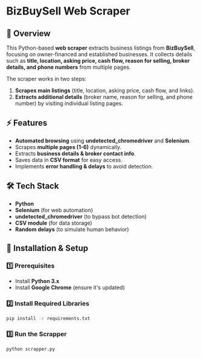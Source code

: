 #  BizBuySell Web Scraper  

## 📌 Overview  
This Python-based **web scraper** extracts business listings from **BizBuySell**, focusing on owner-financed and established businesses. It collects details such as **title, location, asking price, cash flow, reason for selling, broker details, and phone numbers** from multiple pages.  

The scraper works in two steps:  
1. **Scrapes main listings** (title, location, asking price, cash flow, and links).  
2. **Extracts additional details** (broker name, reason for selling, and phone number) by visiting individual listing pages.  

## ⚡ Features  
- **Automated browsing** using **undetected_chromedriver** and **Selenium**.  
- Scrapes **multiple pages (1-6)** dynamically.  
- Extracts **business details & broker contact info**.  
- Saves data in **CSV format** for easy access.  
- Implements **error handling & delays** to avoid detection.  

## 🛠️ Tech Stack  
- **Python**  
- **Selenium** (for web automation)  
- **undetected_chromedriver** (to bypass bot detection)  
- **CSV module** (for data storage)  
- **Random delays** (to simulate human behavior)  

## 🚀 Installation & Setup  

### 1️⃣ Prerequisites  
- Install **Python 3.x**  
- Install **Google Chrome** (ensure it's updated)  

### 2️⃣ Install Required Libraries  
```sh
pip install -r requirements.txt
```

### 3️⃣ Run the Scrapper  
```sh
python scrapper.py
```
